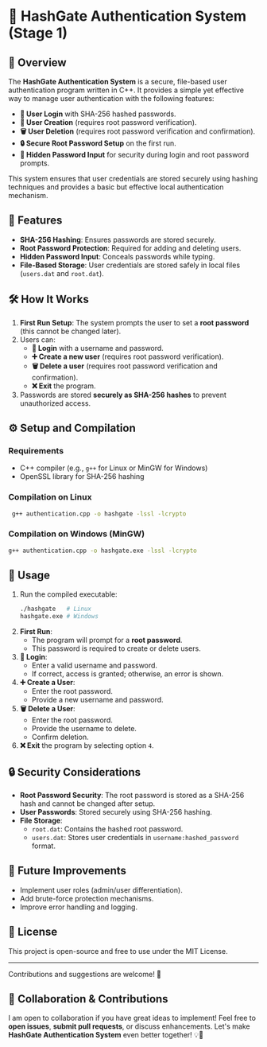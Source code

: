# 🔐 HashGate Authentication System (Stage 1)

## 📝 Overview

The **HashGate Authentication System** is a secure, file-based user authentication program written in C++. It provides a simple yet effective way to manage user authentication with the following features:

- **🔑 User Login** with SHA-256 hashed passwords.
- **👤 User Creation** (requires root password verification).
- **🗑️ User Deletion** (requires root password verification and confirmation).
- **🔒 Secure Root Password Setup** on the first run.
- **🙈 Hidden Password Input** for security during login and root password prompts.

This system ensures that user credentials are stored securely using hashing techniques and provides a basic but effective local authentication mechanism.

## 🚀 Features

- **SHA-256 Hashing**: Ensures passwords are stored securely.
- **Root Password Protection**: Required for adding and deleting users.
- **Hidden Password Input**: Conceals passwords while typing.
- **File-Based Storage**: User credentials are stored safely in local files (`users.dat` and `root.dat`).

## 🛠️ How It Works

1. **First Run Setup**: The system prompts the user to set a **root password** (this cannot be changed later).
2. Users can:
   - **🔑 Login** with a username and password.
   - **➕ Create a new user** (requires root password verification).
   - **🗑️ Delete a user** (requires root password verification and confirmation).
   - **❌ Exit** the program.
3. Passwords are stored **securely as SHA-256 hashes** to prevent unauthorized access.

## ⚙️ Setup and Compilation

### **Requirements**

- C++ compiler (e.g., `g++` for Linux or MinGW for Windows)
- OpenSSL library for SHA-256 hashing

### **Compilation on Linux**

```sh
 g++ authentication.cpp -o hashgate -lssl -lcrypto
```

### **Compilation on Windows (MinGW)**

```sh
g++ authentication.cpp -o hashgate.exe -lssl -lcrypto
```

## 📌 Usage

1. Run the compiled executable:
   ```sh
   ./hashgate   # Linux
   hashgate.exe # Windows
   ```
2. **First Run**:
   - The program will prompt for a **root password**.
   - This password is required to create or delete users.
3. **🔑 Login**:
   - Enter a valid username and password.
   - If correct, access is granted; otherwise, an error is shown.
4. **➕ Create a User**:
   - Enter the root password.
   - Provide a new username and password.
5. **🗑️ Delete a User**:
   - Enter the root password.
   - Provide the username to delete.
   - Confirm deletion.
6. **❌ Exit** the program by selecting option `4`.

## 🔒 Security Considerations

- **Root Password Security**: The root password is stored as a SHA-256 hash and cannot be changed after setup.
- **User Passwords**: Stored securely using SHA-256 hashing.
- **File Storage**:
  - `root.dat`: Contains the hashed root password.
  - `users.dat`: Stores user credentials in `username:hashed_password` format.

## 🌟 Future Improvements

- Implement user roles (admin/user differentiation).
- Add brute-force protection mechanisms.
- Improve error handling and logging.

## 📜 License

This project is open-source and free to use under the MIT License.

---

Contributions and suggestions are welcome! 🚀

## 🤝 Collaboration & Contributions

I am open to collaboration if you have great ideas to implement! Feel free to **open issues**, **submit pull requests**, or discuss enhancements. Let's make **HashGate Authentication System** even better together! 💡🔧


